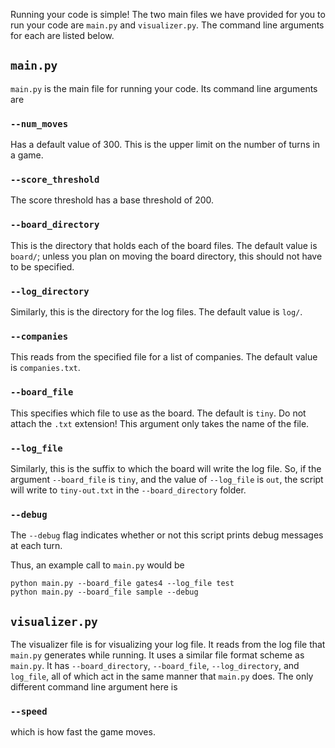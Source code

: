 Running your code is simple! The two main files we have provided for you to run your code are `main.py` and `visualizer.py`. The command line arguments for each are listed below.

## `main.py`
`main.py` is the main file for running your code. Its command line arguments are

### `--num_moves`
Has a default value of 300. This is the upper limit on the number of turns in a game.

### `--score_threshold`
The score threshold has a base threshold of 200.

### `--board_directory`
This is the directory that holds each of the board files. The default value is `board/`; unless you plan on moving the board directory, this should not have to be specified.

### `--log_directory`
Similarly, this is the directory for the log files. The default value is `log/`.

### `--companies`
This reads from the specified file for a list of companies. The default value is `companies.txt`.

### `--board_file`
This specifies which file to use as the board. The default is `tiny`. Do not attach the `.txt` extension! This argument only takes the name of the file.

### `--log_file`
Similarly, this is the suffix to which the board will write the log file. So, if the argument `--board_file` is `tiny`, and the value of `--log_file` is `out`, the script will write to `tiny-out.txt` in the `--board_directory` folder.

### `--debug`
The `--debug` flag indicates whether or not this script prints debug messages at each turn. 

Thus, an example call to `main.py` would be
```
python main.py --board_file gates4 --log_file test
python main.py --board_file sample --debug
```

## `visualizer.py`

The visualizer file is for visualizing your log file. It reads from the log file that `main.py` generates while running. It uses a similar file format scheme as `main.py`. It has `--board_directory`, `--board_file`, `--log_directory`, and `log_file`, all of which act in the same manner that `main.py` does. The only different command line argument here is

### `--speed`
which is how fast the game moves.
